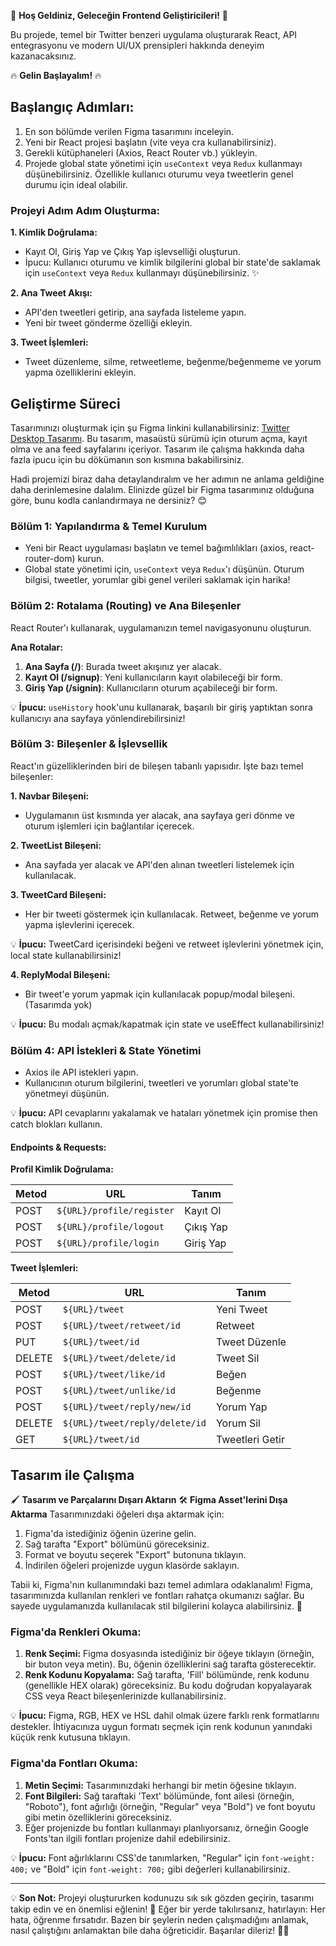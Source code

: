 🚀 **Hoş Geldiniz, Geleceğin Frontend Geliştiricileri!** 🚀

Bu projede, temel bir Twitter benzeri uygulama oluşturarak React, API entegrasyonu ve modern UI/UX prensipleri hakkında deneyim kazanacaksınız.

🔥 **Gelin Başlayalım!** 🔥

## Başlangıç Adımları:

1. En son bölümde verilen Figma tasarımını inceleyin.
2. Yeni bir React projesi başlatın (vite veya cra kullanabilirsiniz).
3. Gerekli kütüphaneleri (Axios, React Router vb.) yükleyin.
4. Projede global state yönetimi için `useContext` veya `Redux` kullanmayı düşünebilirsiniz. Özellikle kullanıcı oturumu veya tweetlerin genel durumu için ideal olabilir.

### Projeyi Adım Adım Oluşturma:

**1. Kimlik Doğrulama:**

- Kayıt Ol, Giriş Yap ve Çıkış Yap işlevselliği oluşturun.
- İpucu: Kullanıcı oturumu ve kimlik bilgilerini global bir state'de saklamak için `useContext` veya `Redux` kullanmayı düşünebilirsiniz. ✨

**2. Ana Tweet Akışı:**

- API'den tweetleri getirip, ana sayfada listeleme yapın.
- Yeni bir tweet gönderme özelliği ekleyin.

**3. Tweet İşlemleri:**

- Tweet düzenleme, silme, retweetleme, beğenme/beğenmeme ve yorum yapma özelliklerini ekleyin.

## Geliştirme Süreci

Tasarımınızı oluşturmak için şu Figma linkini kullanabilirsiniz: [Twitter Desktop Tasarımı](<https://www.figma.com/community/file/1013470200889674140/Twitter-desktop-pages-(feed%2C-sigup%2C-login%2C-profile)>). Bu tasarım, masaüstü sürümü için oturum açma, kayıt olma ve ana feed sayfalarını içeriyor. Tasarım ile çalışma hakkında daha fazla ipucu için bu dökümanın son kısmına bakabilirsiniz.

Hadi projemizi biraz daha detaylandıralım ve her adımın ne anlama geldiğine daha derinlemesine dalalım. Elinizde güzel bir Figma tasarımınız olduğuna göre, bunu kodla canlandırmaya ne dersiniz? 😊

### Bölüm 1: Yapılandırma & Temel Kurulum

- Yeni bir React uygulaması başlatın ve temel bağımlılıkları (axios, react-router-dom) kurun.
- Global state yönetimi için, `useContext` veya `Redux`'ı düşünün. Oturum bilgisi, tweetler, yorumlar gibi genel verileri saklamak için harika!

### Bölüm 2: Rotalama (Routing) ve Ana Bileşenler

React Router'ı kullanarak, uygulamanızın temel navigasyonunu oluşturun.

**Ana Rotalar:**

1. **Ana Sayfa (/)**: Burada tweet akışınız yer alacak.
2. **Kayıt Ol (/signup)**: Yeni kullanıcıların kayıt olabileceği bir form.
3. **Giriş Yap (/signin)**: Kullanıcıların oturum açabileceği bir form.

💡 **İpucu:** `useHistory` hook'unu kullanarak, başarılı bir giriş yaptıktan sonra kullanıcıyı ana sayfaya yönlendirebilirsiniz!

### Bölüm 3: Bileşenler & İşlevsellik

React'ın güzelliklerinden biri de bileşen tabanlı yapısıdır. İşte bazı temel bileşenler:

**1. Navbar Bileşeni:**

- Uygulamanın üst kısmında yer alacak, ana sayfaya geri dönme ve oturum işlemleri için bağlantılar içerecek.

**2. TweetList Bileşeni:**

- Ana sayfada yer alacak ve API'den alınan tweetleri listelemek için kullanılacak.

**3. TweetCard Bileşeni:**

- Her bir tweeti göstermek için kullanılacak. Retweet, beğenme ve yorum yapma işlevlerini içerecek.

💡 **İpucu:** TweetCard içerisindeki beğeni ve retweet işlevlerini yönetmek için, local state kullanabilirsiniz!

**4. ReplyModal Bileşeni:**

- Bir tweet'e yorum yapmak için kullanılacak popup/modal bileşeni. (Tasarımda yok)

💡 **İpucu:** Bu modalı açmak/kapatmak için state ve useEffect kullanabilirsiniz!

### Bölüm 4: API İstekleri & State Yönetimi

- Axios ile API istekleri yapın.
- Kullanıcının oturum bilgilerini, tweetleri ve yorumları global state'te yönetmeyi düşünün.

💡 **İpucu:** API cevaplarını yakalamak ve hataları yönetmek için promise then catch blokları kullanın.

#### Endpoints & Requests:

**Profil Kimlik Doğrulama:**

| Metod | URL                       | Tanım     |
| ----- | ------------------------- | --------- |
| POST  | `${URL}/profile/register` | Kayıt Ol  |
| POST  | `${URL}/profile/logout`   | Çıkış Yap |
| POST  | `${URL}/profile/login`    | Giriş Yap |

**Tweet İşlemleri:**

| Metod  | URL                            | Tanım           |
| ------ | ------------------------------ | --------------- |
| POST   | `${URL}/tweet`                 | Yeni Tweet      |
| POST   | `${URL}/tweet/retweet/id`      | Retweet         |
| PUT    | `${URL}/tweet/id`              | Tweet Düzenle   |
| DELETE | `${URL}/tweet/delete/id`       | Tweet Sil       |
| POST   | `${URL}/tweet/like/id`         | Beğen           |
| POST   | `${URL}/tweet/unlike/id`       | Beğenme         |
| POST   | `${URL}/tweet/reply/new/id`    | Yorum Yap       |
| DELETE | `${URL}/tweet/reply/delete/id` | Yorum Sil       |
| GET    | `${URL}/tweet/id`              | Tweetleri Getir |

## Tasarım ile Çalışma

🖌 **Tasarım ve Parçalarını Dışarı Aktarın**
🛠 **Figma Asset'lerini Dışa Aktarma**
Tasarımınızdaki öğeleri dışa aktarmak için:

1. Figma'da istediğiniz öğenin üzerine gelin.
2. Sağ tarafta "Export" bölümünü göreceksiniz.
3. Format ve boyutu seçerek "Export" butonuna tıklayın.
4. İndirilen öğeleri projenizde uygun klasörde saklayın.

Tabii ki, Figma'nın kullanımındaki bazı temel adımlara odaklanalım! Figma, tasarımınızda kullanılan renkleri ve fontları rahatça okumanızı sağlar. Bu sayede uygulamanızda kullanılacak stil bilgilerini kolayca alabilirsiniz. 🎨

### Figma'da Renkleri Okuma:

1. **Renk Seçimi:** Figma dosyasında istediğiniz bir öğeye tıklayın (örneğin, bir buton veya metin). Bu, öğenin özelliklerini sağ tarafta gösterecektir.
2. **Renk Kodunu Kopyalama:** Sağ tarafta, 'Fill' bölümünde, renk kodunu (genellikle HEX olarak) göreceksiniz. Bu kodu doğrudan kopyalayarak CSS veya React bileşenlerinizde kullanabilirsiniz.

💡 **İpucu:** Figma, RGB, HEX ve HSL dahil olmak üzere farklı renk formatlarını destekler. İhtiyacınıza uygun formatı seçmek için renk kodunun yanındaki küçük renk kutusuna tıklayın.

### Figma'da Fontları Okuma:

1. **Metin Seçimi:** Tasarımınızdaki herhangi bir metin öğesine tıklayın.
2. **Font Bilgileri:** Sağ taraftaki 'Text' bölümünde, font ailesi (örneğin, "Roboto"), font ağırlığı (örneğin, "Regular" veya "Bold") ve font boyutu gibi metin özelliklerini göreceksiniz.
3. Eğer projenizde bu fontları kullanmayı planlıyorsanız, örneğin Google Fonts'tan ilgili fontları projenize dahil edebilirsiniz.

💡 **İpucu:** Font ağırlıklarını CSS'de tanımlarken, "Regular" için `font-weight: 400;` ve "Bold" için `font-weight: 700;` gibi değerleri kullanabilirsiniz.

---

💡 **Son Not:** Projeyi oluştururken kodunuzu sık sık gözden geçirin, tasarımı takip edin ve en önemlisi eğlenin! 🎉 Eğer bir yerde takılırsanız, hatırlayın: Her hata, öğrenme fırsatıdır. Bazen bir şeylerin neden çalışmadığını anlamak, nasıl çalıştığını anlamaktan bile daha öğreticidir. Başarılar dileriz! 🌟🚀
